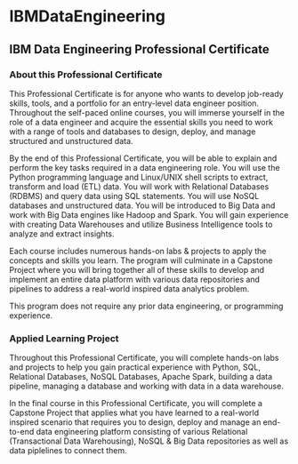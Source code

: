 # IBMDataEngineering
## IBM Data Engineering Professional Certificate

### About this Professional Certificate

This Professional Certificate is for anyone who wants to develop job-ready skills, tools, and a portfolio for an entry-level data engineer position. Throughout the self-paced online courses, you will immerse yourself in the role of a data engineer and acquire the essential skills you need to work with a range of tools and databases to design, deploy, and manage structured and unstructured data.  

By the end of this Professional Certificate, you will be able to explain and perform the key tasks required in a data engineering role. You will use the Python programming language and Linux/UNIX shell scripts to extract, transform and load (ETL) data. You will work with Relational Databases (RDBMS) and query data using SQL statements. You will use NoSQL databases and unstructured data.  You will be introduced to Big Data and work with Big Data engines like Hadoop and Spark.  You will gain experience with creating Data Warehouses and utilize Business Intelligence tools to analyze and extract insights.   

Each course includes numerous hands-on labs & projects to apply the concepts and skills you learn. The program will culminate in a Capstone Project where you will bring together all of these skills to develop and implement an entire data platform with various data repositories and pipelines to address a real-world inspired data analytics problem. 

This program does not require any prior data engineering, or programming experience.  

### Applied Learning Project

Throughout this Professional Certificate, you will complete hands-on labs and projects to help you gain practical experience with Python, SQL, Relational Databases, NoSQL Databases, Apache Spark, building a data pipeline, managing a database and working with data in a data warehouse.

In the final course in this Professional Certificate, you will complete a Capstone Project that applies what you have learned to a real-world inspired scenario that requires you to design, deploy and manage an end-to-end data engineering platform consisting of various Relational (Transactional Data Warehousing), NoSQL & Big Data repositories as well as data piplelines to connect them. 


